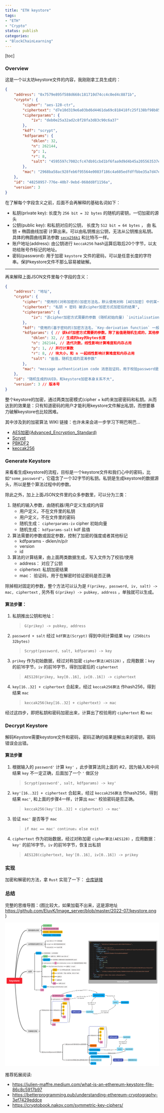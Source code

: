```yaml
---
title: "ETH keystore"
tags: 
- "ETH"
- "Crypto"
status: publish
categories: 
- "BlockChainLearning"
---
```



[toc]

### Overview

这是一个以太坊keystore文件的内容，我刚刚拿工具生成的：

``` JSON
{
    "address": "0x7579e895f588d668c181710d74cc4c0ed4c8871b",
    "crypto": {
        "cipher": "aes-128-ctr",
        "ciphertext": "d7e10d319e6a03bd6d4461da69c818418fc25f138bf98b854baf6fdd6feeeea5",
        "cipherparams": {
            "iv": "deb0e25a32ad2c8f28fa3d83c90c6a37"
        },
        "kdf": "scrypt",
        "kdfparams": {
            "dklen": 32,
            "n": 262144,
            "p": 1,
            "r": 8,
            "salt": "4595597c7002cfc47db91cbd1bf6faa9d9d4b45a205563537eb4e8bc33b0720b"
        },
        "mac": "2968ba58ac928feb6f95564e0083f186c4a605edfdffbbe35a7d47e0f32ed03c"
    },
    "id": "48258957-776e-40b7-9ebd-068dd8f1156a",
    "version": 3
}
```

在了解每个字段含义之前，后面不会再解释的基础名词如下：

* 私钥(private key): 长度为 `256 bit = 32 bytes` 的随机的密钥，一切加密的源头
* 公钥(public key): 和私钥对应的公钥， 长度为 `512 bit = 64 bytes` ， 由 私钥 + 椭圆曲线加密 计算出来。可以由私钥推出公钥，无法从公钥推出私钥。具体的椭圆曲线算法参数 [`secp256k1`](https://en.bitcoin.it/wiki/Secp256k1) 和比特币一样。
* 账户地址(address): 由公钥进行 `keccak256` hash运算后取后20个字节，以太坊给账号作标记的地址。
* 密码(password): 用于加密 `keystore` 文件的密码，可以是任意长度的字符串。保护keystore文件不那么容易被破解。

---

再来解释上面JSON文件里每个字段的含义：

``` JSON
{
    "address": "地址",
    "crypto": {
        "cipher": "使用的(对称加密的)加密方法名，默认使用对称 [AES加密] 中的某一种",
        "ciphertext": "私钥 + 密码 被该cipher加密方式加密后的结果",
        "cipherparams": {
            "iv": "该cipher加密方式需要的参数 (随机初始向量) `initialisation vector` "
        },
        "kdf": "使用的(基于密码的)加密方法名，`Key-derivation function` 一般用 [Scrypt] 也支持 [PBKDF2]",
        "kdfparams": { // 该kdf加密方式需要的参数，除了盐值是随机生成的，其他参数推荐使用默认。
            "dklen": 32, // 生成的key的bytes长度
            "n": 262144, // 迭代次数，线性影响计算难度和内存占用
            "p": 1, // 并行计算数
            "r": 8, // 块大小，和 n 一起线性影响计算难度和内存占用
            "salt": "盐值，随机生成的混淆参数"
        },
        "mac": "message authentication code 消息验证码，用于校验password是否正确"
    },
    "id": "随机生成的UUID，和keystore加密本身关系不大",
    "version": 3 // 版本号
}
```

整个keystore的加密，通过两类加密模式(cipher + kdf)来加密密码和私钥。从而达到的效果是：只有知道密码的用户才能利用keystore文件解出私钥，而想要暴力破解keystore也比较困难。

其中涉及到的加密算法 WIKI 链接：也许未来会进一步学习下啊巴啊巴...

* [AES加密(Advanced_Encryption_Standard)](https://en.wikipedia.org/wiki/Advanced_Encryption_Standard)
* [Scrypt](https://en.wikipedia.org/wiki/Scrypt)
* [PBKDF2](https://en.wikipedia.org/wiki/PBKDF2)
* [keccak256](https://en.wikipedia.org/wiki/SHA-3)

### Generate Keystore

来看看生成keystore的流程，目标是一个keystore文件和我们心中的密码，比如`"some_password"`，它蕴含了一个32字节的私钥。私钥是生成keystore的数据源头，所以是整个算法过程中的参数。

除此之外，加上上面JSON文件里的众多参数里，可以分为三类：

1. 随机的输入参数，由随机器/用户定义生成的内容
    * 用户定义，不在文件里的私钥
    * 用户定义，不在文件里的密码
    * 随机生成： `cipherparams-iv` cipher 初始向量
    * 随机生成： `kdfparams-salt` kdf 盐值
2. 算法需要的参数或固定参数，控制了加密的强度或者其他标记
    * kdfparams - dklen/n/p/r 
    * version
    * id
3. 算法的计算结果，由上面两类数据生成，写入文件为了校验/使用
    * address： 对应了公钥
    * ciphertext: 私钥加密结果
    * mac： 验证码，用于在解密时验证密码是否正确

除掉相对固定的参数，整个方法可以认为是 `F(prikey, password, iv, salt) -> mac, ciphertext` , 另外有 `G(prikey) -> pubkey, address` ，单独就可以生成。

#### 算法步骤：

1. 私钥推出公钥和地址： 
    > `G(prikey) -> pubkey, address`
2. `password + salt` 经过 `kdf算法(Scrypt)` 得到中间计算结果 `key (256bits 32bytes)`
    > `Scrypt(password, salt, kdfparams) -> key`
3. `prikey` 作为初始数据，经过对称加密 `cipher算法(AES128)` ，应用数据：`key` 的前16字节，`iv` 的前16字节，得到加密后的 `ciphertext`
    > `AES128(prikey, key[0..16], iv[0..16]) -> ciphertext`
4. `key[16..32] + ciphertext` 合起来，经过 `keccak256算法` 作hash256，得到结果 `mac`
    > `keccak256(key[16..32] + ciphertext) -> mac`

经过这四步，即把私钥和密码加密出来，计算出了校验用的 `ciphertext` 和 `mac`

### Decrypt Keystore

解码Keystore需要keystore文件和密码，密码正确的结果是解出来的密钥，密码错误会出错。

#### 算法步骤

1. 根据输入的 `password'` 计算 `key'` ，此步骤算法同上面的 #2，因为输入和中间结果 `key` 不一定正确，后面加了一个 `'` 做区分
    > `Scrypt(password', salt, kdfparams) -> key'`
2. `key'[16..32] + ciphertext` 合起来，经过 `keccak256算法` 作hash256，得到结果 `mac'`, 和上面的步骤4一样，计算出 `mac'` 校验密码是否正确。
    > `keccak256(key'[16..32] + ciphertext) -> mac'`
3. 验证 `mac'` 是否等于 `mac` 
    > `if mac == mac' continue↓ else exit`
4. `ciphertext` 作为初始数据，经过对称加密 `cipher算法(AES128)` ，应用数据：`key'` 的前16字节，`iv` 的前16字节，恢复出私钥
    > `AES128(ciphertext, key'[0..16], iv[0..16]) -> prikey`

### 实现

加密和解密的方法，拿 `Rust` 实现了一下： [仓库链接](https://github.com/CharlesLiu-TOPNetwork/keystore-rs)

### 总结

完整的思维导图：(图比较大，如果加载不出来，这是源地址 https://github.com/EluvK/Image_server/blob/master/2022-07/keystore.png )

![2022-07/keystore.png](https://github.com/EluvK/Image_server/raw/master/2022-07/keystore.png)

推荐拓展阅读:

* https://julien-maffre.medium.com/what-is-an-ethereum-keystore-file-86c8c5917b97
* https://betterprogramming.pub/understanding-ethereum-cryptography-3ef7429eddce
* https://cryptobook.nakov.com/symmetric-key-ciphers/